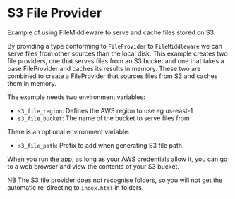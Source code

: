 # S3 File Provider

Example of using FileMiddleware to serve and cache files stored on S3.

By providing a type conforming to `FileProvider` to `FileMiddleware` we can serve files from other sources than the local disk. This example creates two file providers, one that serves files from an S3 bucket and one that takes a base FileProvider and caches its results in memory. These two are combined to create a FileProvider that sources files from S3 and caches them in memory.

The example needs two environment variables: 
- `s3_file_region`: Defines the AWS region to use eg us-east-1
- `s3_file_bucket`: The name of the bucket to serve files from

There is an optional environment variable:
- `s3_file_path`: Prefix to add when generating S3 file path.

When you run the app, as long as your AWS credentials allow it, you can go to a web browser and view the contents of your S3 bucket. 

NB The S3 file provider does not recognise folders, so you will not get the automatic re-directing to `index.html` in folders.